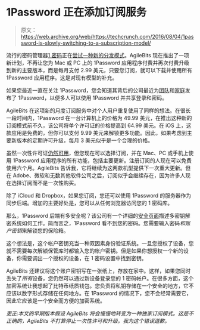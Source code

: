 # 1Password 正在添加订阅服务 

> 原文：<https://web.archive.org/web/https://techcrunch.com/2016/08/04/1password-is-slowly-switching-to-a-subscription-model/>

流行的密码管理器[1 密码](https://web.archive.org/web/20221006235616/https://1password.com/)正在[尝试一种新的分发模式](https://web.archive.org/web/20221006235616/https://blog.agilebits.com/2016/08/03/new-1password-hosted-service/)。AgileBits 现在推出了一项新计划，不再让您为 Mac 或 PC 上的 1Password 应用程序付费并再次付费升级到新的主要版本，而是每月支付 2.99 美元，只要您订阅，就可以下载并使用所有 1Password 应用程序。这是对现有模型的补充。

如果您最近一直在关注 1Password，您会知道其背后的公司最近为[团队](https://web.archive.org/web/20221006235616/https://1password.com/teams/)和[家庭](https://web.archive.org/web/20221006235616/https://1password.com/families/)发布了 1Password，以便多人可以使用 1Password 并共享登录和密码。

AgileBits 在这项新的月度订阅服务中对个人用户重复使用了同样的想法。在很长一段时间内，1Password 在一台计算机上的价格为 49.99 美元，在推出这种新的订阅模式前不久，该公司将单个许可证的价格提高到 64.99 美元。在 iOS 上，这款应用是免费的，但你可以支付 9.99 美元来解锁更多功能。因此，如果考虑到主要新版本的定期许可升级，每月 3 美元似乎是一个合理的价格。

虽然一次性许可证[仍然可用](https://web.archive.org/web/20221006235616/https://agilebits.com/store/cart)，但您现在可以选择订阅，并在 Mac、PC 或手机上使用 1Password 应用程序的所有功能，包括主要更新。注册订阅的人现在可以免费使用六个月。AgileBits 告诉我，它将继续为这两款机型提供下一次重大更新。但在 Adobe、微软和无数其他软件公司之后，订阅似乎会继续存在，因为许多人现在选择订阅而不是一次性购买。

除了 iCloud 和 Dropbox，如果您订阅，您还可以使用 1Password 的服务器作为同步后端。增加的主要好处是，您可以从任何浏览器访问您的 1 密码库。

那么，1Password 后端有多安全呢？该公司有一个详细的[安全页面](https://web.archive.org/web/20221006235616/https://1password.com/security/)描述多密钥解密系统如何工作。简而言之，1Password 看不到您的密码。您需要输入密码*和账户密钥*来解锁您的保险箱。

这个想法是，这个帐户密钥充当一种双因素身份验证系统。一旦您授权了设备，您就不需要每次解锁保管库时都输入您的帐户密钥。但是如果你想授权一个新的设备，你需要调出一个授权的设备，在 1 密码设置中找到密钥。

AgileBits 还建议将这个账户密钥写在一张纸上，存放在家中。这样，如果您同时丢失了*所有*设备，您仍然可以通过新设备登录您的 1 密码帐户。在很多方面，这个加密系统让我想起了比特币纸质钱包。您负责将私钥存储在一个安全的地方，它不应该以数字形式存储在任何地方。在 1Password 的情况下，您不会经常需要它，因此它应该是一个安全而方便的加密系统。

*更正:本文的早期版本假设 AgileBits 将会慢慢地转变为一种独家订阅模式。这是不正确的，AgileBits 不打算停止一次性许可和升级。我为这个错误道歉。*